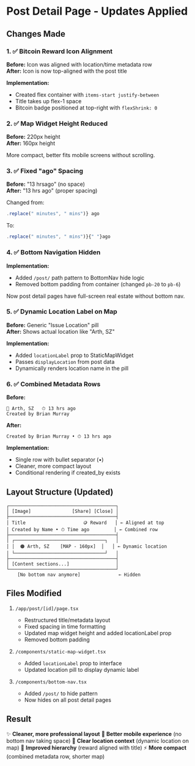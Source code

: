 # Post Detail Page - Updates Applied

## Changes Made

### 1. ✅ Bitcoin Reward Icon Alignment
**Before:** Icon was aligned with location/time metadata row  
**After:** Icon is now top-aligned with the post title

**Implementation:**
- Created flex container with `items-start justify-between`
- Title takes up flex-1 space
- Bitcoin badge positioned at top-right with `flexShrink: 0`

### 2. ✅ Map Widget Height Reduced
**Before:** 220px height  
**After:** 160px height

More compact, better fits mobile screens without scrolling.

### 3. ✅ Fixed "ago" Spacing
**Before:** "13 hrsago" (no space)  
**After:** "13 hrs ago" (proper spacing)

Changed from:
```javascript
.replace(" minutes", " mins")} ago
```
To:
```javascript
.replace(" minutes", " mins")}{" "}ago
```

### 4. ✅ Bottom Navigation Hidden
**Implementation:** 
- Added `/post/` path pattern to BottomNav hide logic
- Removed bottom padding from container (changed `pb-20` to `pb-6`)

Now post detail pages have full-screen real estate without bottom nav.

### 5. ✅ Dynamic Location Label on Map
**Before:** Generic "Issue Location" pill  
**After:** Shows actual location like "Arth, SZ"

**Implementation:**
- Added `locationLabel` prop to StaticMapWidget
- Passes `displayLocation` from post data
- Dynamically renders location name in the pill

### 6. ✅ Combined Metadata Rows
**Before:**
```
📍 Arth, SZ   ⏱ 13 hrs ago
Created by Brian Murray
```

**After:**
```
Created by Brian Murray • ⏱ 13 hrs ago
```

**Implementation:**
- Single row with bullet separator (•)
- Cleaner, more compact layout
- Conditional rendering if created_by exists

## Layout Structure (Updated)

```
┌───────────────────────────────────────┐
│ [Image]               [Share] [Close] │
├───────────────────────────────────────┤
│ Title                     🪙 Reward   │ ← Aligned at top
│ Created by Name • ⏱ Time ago         │ ← Combined row
├───────────────────────────────────────┤
│ ┌─────────────────────────────────┐   │
│ │  🟠 Arth, SZ    [MAP - 160px]  │   │ ← Dynamic location
│ └─────────────────────────────────┘   │
├───────────────────────────────────────┤
│ [Content sections...]                 │
└───────────────────────────────────────┘
    [No bottom nav anymore]              ← Hidden
```

## Files Modified

1. `/app/post/[id]/page.tsx`
   - Restructured title/metadata layout
   - Fixed spacing in time formatting
   - Updated map widget height and added locationLabel prop
   - Removed bottom padding

2. `/components/static-map-widget.tsx`
   - Added `locationLabel` prop to interface
   - Updated location pill to display dynamic label

3. `/components/bottom-nav.tsx`
   - Added `/post/` to hide pattern
   - Now hides on all post detail pages

## Result

✨ **Cleaner, more professional layout**
📱 **Better mobile experience** (no bottom nav taking space)
📍 **Clear location context** (dynamic location on map)
🎯 **Improved hierarchy** (reward aligned with title)
⚡ **More compact** (combined metadata row, shorter map)




